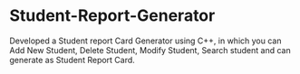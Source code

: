 # Student-Report-Generator
Developed a Student report Card Generator using C++, in which you can Add New Student, Delete Student, Modify Student, Search student and can generate as Student Report Card.
